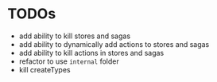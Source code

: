 # TODOs
- add ability to kill stores and sagas
- add ability to dynamically add actions to stores and sagas
- add ability to kill actions in stores and sagas
- refactor to use `internal` folder
- kill createTypes
